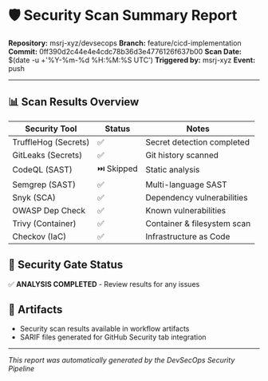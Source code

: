 # 🛡️ Security Scan Summary Report

**Repository:** msrj-xyz/devsecops
**Branch:** feature/cicd-implementation
**Commit:** 0ff390d2c44e4e4cdc78b36d3e4776126f637b00
**Scan Date:** $(date -u +'%Y-%m-%d %H:%M:%S UTC')
**Triggered by:** msrj-xyz
**Event:** push

---

## 📊 Scan Results Overview

| Security Tool | Status | Notes |
|---------------|--------|-------|
| TruffleHog (Secrets) | ✅ | Secret detection completed |
| GitLeaks (Secrets) | ✅ | Git history scanned |
| CodeQL (SAST) | ⏭️ Skipped | Static analysis |
| Semgrep (SAST) | ✅ | Multi-language SAST |
| Snyk (SCA) | ✅ | Dependency vulnerabilities |
| OWASP Dep Check | ✅ | Known vulnerabilities |
| Trivy (Container) | ✅ | Container & filesystem scan |
| Checkov (IaC) | ✅ | Infrastructure as Code |

## 🎯 Security Gate Status

✅ **ANALYSIS COMPLETED** - Review results for any issues

## 🔗 Artifacts

- Security scan results available in workflow artifacts
- SARIF files generated for GitHub Security tab integration

---
*This report was automatically generated by the DevSecOps Security Pipeline*
